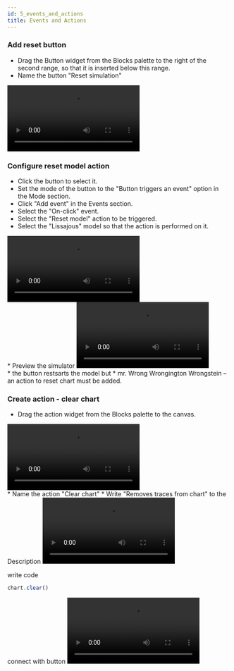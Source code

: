 ```yaml
---
id: 5_events_and_actions
title: Events and Actions
---
```


### Add reset button
* Drag the Button widget from the Blocks palette to the right of the second range, so that it is inserted below this range.
* Name the button "Reset simulation"
<video loop controls>
  <source src="../img/simple_project/resetadd.webm" type="video/webm">
  <source src="../img/simple_project/resetadd.mp4" type="video/mp4">
</video>


### Configure reset model action
* Click the button to select it.
* Set the mode of the button to the "Button triggers an event" option in the Mode section.
* Click "Add event" in the Events section.
* Select the "On-click" event.
* Select the "Reset model" action to be triggered.
* Select the "Lissajous" model so that the action is performed on it.

<video loop controls>
  <source src="../img/simple_project/actionresetmodel.webm" type="video/webm">
  <source src="../img/simple_project/actionresetmodel.mp4" type="video/mp4">
</video>

<br/>
* Preview the simulator

<video loop controls>
  <source src="../img/simple_project/previewreset.webm" type="video/webm">
  <source src="../img/simple_project/previewreset.mp4" type="video/mp4">
</video>

<br/>
* the button restsarts the model but
* mr. Wrong Wrongington Wrongstein &ndash; an action to reset chart must be added.

### Create action - clear chart
* Drag the action widget from the Blocks palette to the canvas.

<video loop controls>
  <source src="../img/simple_project/createaction.webm" type="video/webm">
  <source src="../img/simple_project/createaction.mp4" type="video/mp4">
</video>
<br/>
* Name the action "Clear chart"
* Write "Removes traces from chart" to the Description

<video loop controls>
  <source src="../img/simple_project/configureaction.webm" type="video/webm">
  <source src="../img/simple_project/configureaction.mp4" type="video/mp4">
</video>

write code

```JavaScript
chart.clear()
```

connect with button
<video loop controls>
  <source src="../img/simple_project/connectaction.webm" type="video/webm">
  <source src="../img/simple_project/connectaction.mp4" type="video/mp4">
</video>
